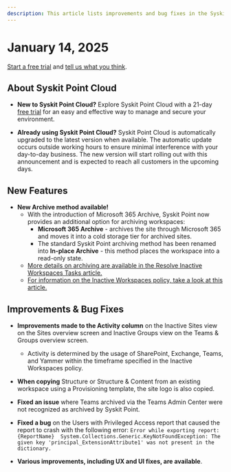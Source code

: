 ```yaml
---
description: This article lists improvements and bug fixes in the Syskit Point Cloud version 2025.1.76.11
---
```


# January 14, 2025

[Start a free trial](https://www.syskit.com/products/point/free-trial/) and [tell us what you think](https://www.syskit.com/company/contact-us/).

## About Syskit Point Cloud

* **New to Syskit Point Cloud?** Explore Syskit Point Cloud with a 21-day [free trial](https://www.syskit.com/products/point/free-trial/) for an easy and effective way to manage and secure your environment.

* **Already using Syskit Point Cloud?** Syskit Point Cloud is automatically upgraded to the latest version when available. The automatic update occurs outside working hours to ensure minimal interference with your day-to-day business. The new version will start rolling out with this announcement and is expected to reach all customers in the upcoming days.

## New Features

* **New Archive method available!**
  * With the introduction of Microsoft 365 Archive, Syskit Point now provides an additional option for archiving workspaces:
    * **Microsoft 365 Archive** - archives the site through Microsoft 365 and moves it into a cold storage tier for archived sites. 
    * The standard Syskit Point archiving method has been renamed into **In-place Archive** - this method places the workspace into a read-only state.
  * [More details on archiving are available in the Resolve Inactive Workspaces Tasks article.](../../point-collaborators/resolve-governance-tasks/inactive-workspaces.md)
  * [For information on the Inactive Workspaces policy, take a look at this article.](../../governance-and-automation/automated-workflows/inactive-workspaces-admin.md)


## Improvements & Bug Fixes

* **Improvements made to the Activity column** on the Inactive Sites view on the Sites overview screen and Inactive Groups view on the Teams & Groups overview screen. 
  * Activity is determined by the usage of SharePoint, Exchange, Teams, and Yammer within the timeframe specified in the Inactive Workspaces policy. 

* **When copying** Structure or Structure & Content from an existing workspace using a Provisioning template, the site logo is also copied. 

* **Fixed an issue** where Teams archived via the Teams Admin Center were not recognized as archived by Syskit Point.

* **Fixed a bug** on the Users with Privileged Access report that caused the report to crash with the following error: `Error while exporting report: {ReportName} 
System.Collections.Generic.KeyNotFoundException: The given key 'principal_ExtensionAttribute1' was not present in the dictionary.`

* **Various improvements, including UX and UI fixes, are available**.